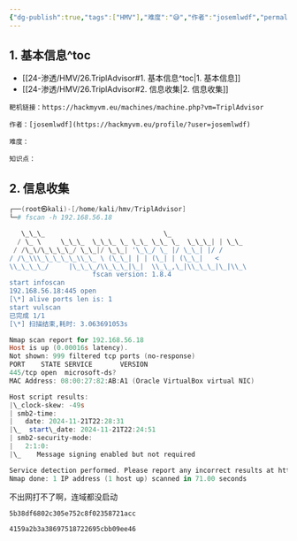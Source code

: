 ```yaml
---
{"dg-publish":true,"tags":["HMV"],"难度":"😅","作者":"josemlwdf","permalink":"/24-渗透/HMV/26.TriplAdvisor/","dgPassFrontmatter":true,"noteIcon":"2","created":"2024-11-22T19:13:18.898+08:00"}
---
```


## 1. 基本信息^toc

- [[24-渗透/HMV/26.TriplAdvisor#1. 基本信息^toc\|1. 基本信息]]
- [[24-渗透/HMV/26.TriplAdvisor#2. 信息收集\|2. 信息收集]]

```
靶机链接：https://hackmyvm.eu/machines/machine.php?vm=TriplAdvisor
```


```
作者：[josemlwdf](https://hackmyvm.eu/profile/?user=josemlwdf)
```

```
难度：
```


```
知识点：
```

## 2. 信息收集

```PowerShell
┌──(root㉿kali)-[/home/kali/hmv/TriplAdvisor]
└─# fscan -h 192.168.56.18

   \_\_\_                              \_
  / \_ \     \_\_\_  \_\_\_ \_ \_\_ \_\_ \_  \_\_\_| | \_\_
 / /\_\/\_\_\_\_/ \_\_|/ \_\_| '\_\_/ \_ |/ \_\_| |/ /
/ /\_\\\_\_\_\_\_\\_\_ \ (\_\_| | | (\_| | (\_\_|   <
\\_\_\_\_/     |\_\_\_/\\_\_\_|\_|  \\_\_,\_|\\_\_\_|\_|\\_\
                     fscan version: 1.8.4
start infoscan
192.168.56.18:445 open
[\*] alive ports len is: 1
start vulscan
已完成 1/1
[\*] 扫描结束,耗时: 3.063691053s
```


```PowerShell
Nmap scan report for 192.168.56.18
Host is up (0.00016s latency).
Not shown: 999 filtered tcp ports (no-response)
PORT    STATE SERVICE       VERSION
445/tcp open  microsoft-ds?
MAC Address: 08:00:27:82:AB:A1 (Oracle VirtualBox virtual NIC)

Host script results:
|\_clock-skew: -49s
| smb2-time:
|   date: 2024-11-21T22:28:31
|\_  start\_date: 2024-11-21T22:24:51
| smb2-security-mode:
|   2:1:0:
|\_    Message signing enabled but not required

Service detection performed. Please report any incorrect results at https://nmap.org/submit/ .
Nmap done: 1 IP address (1 host up) scanned in 71.00 seconds
```
不出网打不了啊，连域都没启动



```PowerShell
5b38df6802c305e752c8f02358721acc
```


```PowerShell
4159a2b3a38697518722695cbb09ee46
```


